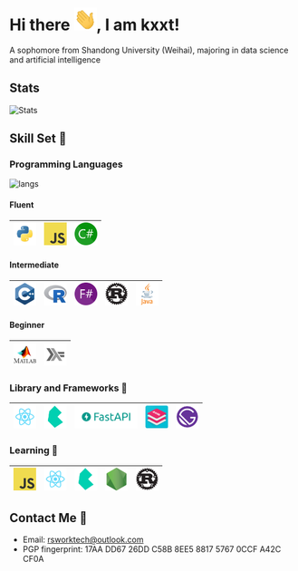 # Hi there <img  src="https://github.com/kxxt/kxxt/raw/main/images/final.gif" width="40px" height="40px">, I am kxxt!


A sophomore from Shandong University (Weihai), majoring in data science and artificial intelligence

## Stats

<img alt="Stats" title="Stats" src="https://github-readme-stats.vercel.app/api?username=kxxt&count_private=true&show_icons=true&theme=radical">

## Skill Set :muscle:

### Programming Languages

<img alt="langs" title="langs" src="https://github-readme-stats.vercel.app/api/top-langs/?username=kxxt&layout=compact&theme=radical&langs_count=16&exclude_repo=car_classification_tracking_and_more,translated-content,kxxt.github.io,my-solutions-to-exercises-in-programming-abstractions-in-cpp&hide=ejs,stylus">

#### Fluent

<img title="Python" alt="Python" width="40px" src="https://raw.githubusercontent.com/github/explore/master/topics/python/python.png" />|<img alt="JS" title="JavaScript" width="40px" src="https://raw.githubusercontent.com/github/explore/master/topics/javascript/javascript.png">|<img title="C#" alt="C#" width="40px" src="https://raw.githubusercontent.com/github/explore/master/topics/csharp/csharp.png">|
|--|--|--|

#### Intermediate

<img title="C++" alt="C++" width="40px" src="https://raw.githubusercontent.com/github/explore/master/topics/cpp/cpp.png">|<img title="R" alt="R" width="40px" src="https://raw.githubusercontent.com/github/explore/master/topics/r/r.png">|<img title="F#" alt="F#" width="40px" src="https://raw.githubusercontent.com/github/explore/master/topics/fsharp/fsharp.png">|<img alt="Rust" title="Rust" width="40px" src="https://raw.githubusercontent.com/github/explore/master/topics/rust/rust.png">|<img alt="Java" title="Java" width="40px" src="https://raw.githubusercontent.com/github/explore/master/topics/java/java.png">|
|--|--|--|--|--|

#### Beginner

<img alt="matlab" title="matlab" src="https://raw.githubusercontent.com/github/explore/master/topics/matlab/matlab.png" width="40px">|<img alt="matlab" title="matlab" src="https://raw.githubusercontent.com/github/explore/master/topics/haskell/haskell.png" width="40px">|
|--|--|

### Library and Frameworks :book:

<img title="React" alt="React" width="40px" src="https://raw.githubusercontent.com/github/explore/master/topics/react/react.png" />|<img alt="Bulma" title="Bulma" width="40px" src="https://raw.githubusercontent.com/github/explore/master/topics/bulma/bulma.png">|<img alt="FastAPI" title="FastAPI" height="40px" src="images/fast-api.png">|<img alt="Material Design In XAML Toolkit" title="Material Design In XAML Toolkit" width="40px" src="images/MD4XAML64.png">|<img alt="Gatsby" title="Gatsby" src="https://raw.githubusercontent.com/github/explore/e94815998e4e0713912fed477a1f346ec04c3da2/topics/gatsby/gatsby.png" width="40px">|
|--|--|--|--|--|

### Learning :school:

|<img alt="JS" title="JavaScript" width="40px" src="https://raw.githubusercontent.com/github/explore/master/topics/javascript/javascript.png">|<img title="React" alt="React" width="40px" src="https://raw.githubusercontent.com/github/explore/master/topics/react/react.png" />|<img alt="Bulma" title="Bulma" width="40px" src="https://raw.githubusercontent.com/github/explore/master/topics/bulma/bulma.png">|<img alt="Node" title="Node" width="40px" src="https://raw.githubusercontent.com/github/explore/master/topics/nodejs/nodejs.png">|<img alt="Rust" title="Rust" width="40px" src="https://raw.githubusercontent.com/github/explore/master/topics/rust/rust.png">|
|--|--|--|--|--|


## Contact Me :email:

- Email: rsworktech@outlook.com
- PGP fingerprint: 17AA DD67 26DD C58B 8EE5  8817 5767 0CCF A42C CF0A
